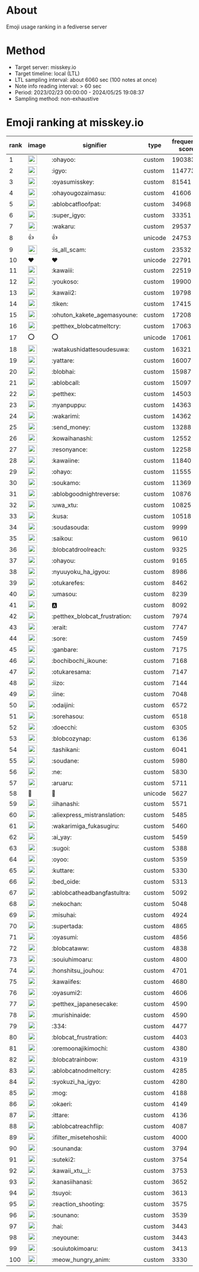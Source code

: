 # About
Emoji usage ranking in a fediverse server

# Method
- Target server: misskey.io
- Target timeline: local (LTL)
- LTL sampling interval: about 6060 sec (100 notes at once)
- Note info reading interval: > 60 sec
- Period: 2023/02/23 00:00:00 - 2024/05/25 19:08:37 
- Sampling method: non-exhaustive

# Emoji ranking at misskey.io

|rank|image|signifier|type|frequency score|
|----|----|----|----|----|
|1|<img height="24" src="https://misskey.io/emoji/ohayoo.webp">|:ohayoo:|custom|190383|
|2|<img height="24" src="https://misskey.io/emoji/igyo.webp">|:igyo:|custom|114773|
|3|<img height="24" src="https://misskey.io/emoji/oyasumisskey.webp">|:oyasumisskey:|custom|81541|
|4|<img height="24" src="https://misskey.io/emoji/ohayougozaimasu.webp">|:ohayougozaimasu:|custom|41606|
|5|<img height="24" src="https://misskey.io/emoji/ablobcatfloofpat.webp">|:ablobcatfloofpat:|custom|34968|
|6|<img height="24" src="https://misskey.io/emoji/super_igyo.webp">|:super_igyo:|custom|33351|
|7|<img height="24" src="https://misskey.io/emoji/wakaru.webp">|:wakaru:|custom|29537|
|8|👍|👍|unicode|24753|
|9|<img height="24" src="https://misskey.io/emoji/is_all_scam.webp">|:is_all_scam:|custom|23532|
|10|❤|❤|unicode|22791|
|11|<img height="24" src="https://misskey.io/emoji/kawaiii.webp">|:kawaiii:|custom|22519|
|12|<img height="24" src="https://misskey.io/emoji/youkoso.webp">|:youkoso:|custom|19900|
|13|<img height="24" src="https://misskey.io/emoji/kawaii2.webp">|:kawaii2:|custom|19798|
|14|<img height="24" src="https://misskey.io/emoji/tiken.webp">|:tiken:|custom|17415|
|15|<img height="24" src="https://misskey.io/emoji/ohuton_kakete_agemasyoune.webp">|:ohuton_kakete_agemasyoune:|custom|17208|
|16|<img height="24" src="https://misskey.io/emoji/petthex_blobcatmeltcry.webp">|:petthex_blobcatmeltcry:|custom|17063|
|17|⭕|⭕|unicode|17061|
|18|<img height="24" src="https://misskey.io/emoji/watakushidattesoudesuwa.webp">|:watakushidattesoudesuwa:|custom|16321|
|19|<img height="24" src="https://misskey.io/emoji/yattare.webp">|:yattare:|custom|16007|
|20|<img height="24" src="https://misskey.io/emoji/blobhai.webp">|:blobhai:|custom|15987|
|21|<img height="24" src="https://misskey.io/emoji/ablobcall.webp">|:ablobcall:|custom|15097|
|22|<img height="24" src="https://misskey.io/emoji/petthex.webp">|:petthex:|custom|14503|
|23|<img height="24" src="https://misskey.io/emoji/nyanpuppu.webp">|:nyanpuppu:|custom|14363|
|24|<img height="24" src="https://misskey.io/emoji/wakarimi.webp">|:wakarimi:|custom|14362|
|25|<img height="24" src="https://misskey.io/emoji/send_money.webp">|:send_money:|custom|13288|
|26|<img height="24" src="https://misskey.io/emoji/kowaihanashi.webp">|:kowaihanashi:|custom|12552|
|27|<img height="24" src="https://misskey.io/emoji/resonyance.webp">|:resonyance:|custom|12258|
|28|<img height="24" src="https://misskey.io/emoji/kawaiine.webp">|:kawaiine:|custom|11840|
|29|<img height="24" src="https://misskey.io/emoji/ohayo.webp">|:ohayo:|custom|11555|
|30|<img height="24" src="https://misskey.io/emoji/soukamo.webp">|:soukamo:|custom|11369|
|31|<img height="24" src="https://misskey.io/emoji/ablobgoodnightreverse.webp">|:ablobgoodnightreverse:|custom|10876|
|32|<img height="24" src="https://misskey.io/emoji/uwa_xtu.webp">|:uwa_xtu:|custom|10825|
|33|<img height="24" src="https://misskey.io/emoji/kusa.webp">|:kusa:|custom|10518|
|34|<img height="24" src="https://misskey.io/emoji/soudasouda.webp">|:soudasouda:|custom|9999|
|35|<img height="24" src="https://misskey.io/emoji/saikou.webp">|:saikou:|custom|9610|
|36|<img height="24" src="https://misskey.io/emoji/blobcatdroolreach.webp">|:blobcatdroolreach:|custom|9325|
|37|<img height="24" src="https://misskey.io/emoji/ohayou.webp">|:ohayou:|custom|9165|
|38|<img height="24" src="https://misskey.io/emoji/nyuuyoku_ha_igyou.webp">|:nyuuyoku_ha_igyou:|custom|8986|
|39|<img height="24" src="https://misskey.io/emoji/otukarefes.webp">|:otukarefes:|custom|8462|
|40|<img height="24" src="https://misskey.io/emoji/umasou.webp">|:umasou:|custom|8239|
|41|<img height="24" src="https://misskey.io/emoji/a.webp">|:a:|custom|8092|
|42|<img height="24" src="https://misskey.io/emoji/petthex_blobcat_frustration.webp">|:petthex_blobcat_frustration:|custom|7974|
|43|<img height="24" src="https://misskey.io/emoji/erait.webp">|:erait:|custom|7747|
|44|<img height="24" src="https://misskey.io/emoji/sore.webp">|:sore:|custom|7459|
|45|<img height="24" src="https://misskey.io/emoji/ganbare.webp">|:ganbare:|custom|7175|
|46|<img height="24" src="https://misskey.io/emoji/bochibochi_ikoune.webp">|:bochibochi_ikoune:|custom|7168|
|47|<img height="24" src="https://misskey.io/emoji/otukaresama.webp">|:otukaresama:|custom|7147|
|48|<img height="24" src="https://misskey.io/emoji/iizo.webp">|:iizo:|custom|7144|
|49|<img height="24" src="https://misskey.io/emoji/iine.webp">|:iine:|custom|7048|
|50|<img height="24" src="https://misskey.io/emoji/odaijini.webp">|:odaijini:|custom|6572|
|51|<img height="24" src="https://misskey.io/emoji/sorehasou.webp">|:sorehasou:|custom|6518|
|52|<img height="24" src="https://misskey.io/emoji/doecchi.webp">|:doecchi:|custom|6305|
|53|<img height="24" src="https://misskey.io/emoji/blobcozynap.webp">|:blobcozynap:|custom|6136|
|54|<img height="24" src="https://misskey.io/emoji/tashikani.webp">|:tashikani:|custom|6041|
|55|<img height="24" src="https://misskey.io/emoji/soudane.webp">|:soudane:|custom|5980|
|56|<img height="24" src="https://misskey.io/emoji/ne.webp">|:ne:|custom|5830|
|57|<img height="24" src="https://misskey.io/emoji/aruaru.webp">|:aruaru:|custom|5711|
|58|🎉|🎉|unicode|5627|
|59|<img height="24" src="https://misskey.io/emoji/iihanashi.webp">|:iihanashi:|custom|5571|
|60|<img height="24" src="https://misskey.io/emoji/aliexpress_mistranslation.webp">|:aliexpress_mistranslation:|custom|5485|
|61|<img height="24" src="https://misskey.io/emoji/wakarimiga_fukasugiru.webp">|:wakarimiga_fukasugiru:|custom|5460|
|62|<img height="24" src="https://misskey.io/emoji/ai_yay.webp">|:ai_yay:|custom|5459|
|63|<img height="24" src="https://misskey.io/emoji/sugoi.webp">|:sugoi:|custom|5388|
|64|<img height="24" src="https://misskey.io/emoji/oyoo.webp">|:oyoo:|custom|5359|
|65|<img height="24" src="https://misskey.io/emoji/kuttare.webp">|:kuttare:|custom|5330|
|66|<img height="24" src="https://misskey.io/emoji/bed_oide.webp">|:bed_oide:|custom|5313|
|67|<img height="24" src="https://misskey.io/emoji/ablobcatheadbangfastultra.webp">|:ablobcatheadbangfastultra:|custom|5092|
|68|<img height="24" src="https://misskey.io/emoji/nekochan.webp">|:nekochan:|custom|5048|
|69|<img height="24" src="https://misskey.io/emoji/misuhai.webp">|:misuhai:|custom|4924|
|70|<img height="24" src="https://misskey.io/emoji/supertada.webp">|:supertada:|custom|4865|
|71|<img height="24" src="https://misskey.io/emoji/oyasumi.webp">|:oyasumi:|custom|4856|
|72|<img height="24" src="https://misskey.io/emoji/blobcataww.webp">|:blobcataww:|custom|4838|
|73|<img height="24" src="https://misskey.io/emoji/souiuhimoaru.webp">|:souiuhimoaru:|custom|4800|
|74|<img height="24" src="https://misskey.io/emoji/honshitsu_jouhou.webp">|:honshitsu_jouhou:|custom|4701|
|75|<img height="24" src="https://misskey.io/emoji/kawaiifes.webp">|:kawaiifes:|custom|4680|
|76|<img height="24" src="https://misskey.io/emoji/oyasumi2.webp">|:oyasumi2:|custom|4606|
|77|<img height="24" src="https://misskey.io/emoji/petthex_japanesecake.webp">|:petthex_japanesecake:|custom|4590|
|78|<img height="24" src="https://misskey.io/emoji/murishinaide.webp">|:murishinaide:|custom|4590|
|79|<img height="24" src="https://misskey.io/emoji/334.webp">|:334:|custom|4477|
|80|<img height="24" src="https://misskey.io/emoji/blobcat_frustration.webp">|:blobcat_frustration:|custom|4403|
|81|<img height="24" src="https://misskey.io/emoji/oremoonajikimochi.webp">|:oremoonajikimochi:|custom|4380|
|82|<img height="24" src="https://misskey.io/emoji/blobcatrainbow.webp">|:blobcatrainbow:|custom|4319|
|83|<img height="24" src="https://misskey.io/emoji/ablobcatnodmeltcry.webp">|:ablobcatnodmeltcry:|custom|4285|
|84|<img height="24" src="https://misskey.io/emoji/syokuzi_ha_igyo.webp">|:syokuzi_ha_igyo:|custom|4280|
|85|<img height="24" src="https://misskey.io/emoji/mog.webp">|:mog:|custom|4188|
|86|<img height="24" src="https://misskey.io/emoji/okaeri.webp">|:okaeri:|custom|4149|
|87|<img height="24" src="https://misskey.io/emoji/ittare.webp">|:ittare:|custom|4136|
|88|<img height="24" src="https://misskey.io/emoji/ablobcatreachflip.webp">|:ablobcatreachflip:|custom|4087|
|89|<img height="24" src="https://misskey.io/emoji/ifilter_misetehoshii.webp">|:ifilter_misetehoshii:|custom|4000|
|90|<img height="24" src="https://misskey.io/emoji/sounanda.webp">|:sounanda:|custom|3794|
|91|<img height="24" src="https://misskey.io/emoji/suteki2.webp">|:suteki2:|custom|3754|
|92|<img height="24" src="https://misskey.io/emoji/kawaii_xtu__i.webp">|:kawaii_xtu__i:|custom|3753|
|93|<img height="24" src="https://misskey.io/emoji/kanasiihanasi.webp">|:kanasiihanasi:|custom|3652|
|94|<img height="24" src="https://misskey.io/emoji/tsuyoi.webp">|:tsuyoi:|custom|3613|
|95|<img height="24" src="https://misskey.io/emoji/reaction_shooting.webp">|:reaction_shooting:|custom|3575|
|96|<img height="24" src="https://misskey.io/emoji/sounano.webp">|:sounano:|custom|3539|
|97|<img height="24" src="https://misskey.io/emoji/hai.webp">|:hai:|custom|3443|
|98|<img height="24" src="https://misskey.io/emoji/neyoune.webp">|:neyoune:|custom|3443|
|99|<img height="24" src="https://misskey.io/emoji/souiutokimoaru.webp">|:souiutokimoaru:|custom|3413|
|100|<img height="24" src="https://misskey.io/emoji/meow_hungry_anim.webp">|:meow_hungry_anim:|custom|3330|
